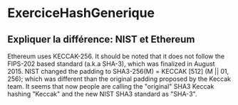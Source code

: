 # ExerciceHashGenerique

## Expliquer la différence: NIST et Ethereum

Ethereum uses KECCAK-256. It should be noted that it does not follow the FIPS-202 based standard (a.k.a SHA-3), which was finalized in August 2015.
NIST changed the padding to SHA3-256(M) = KECCAK [512] (M || 01, 256); which was different than the original 
padding proposed by the Keccak team. It seems that now people are calling the "original" SHA3 Keccak hashing "Keccak" and 
the new NIST SHA3 standard as "SHA-3".
